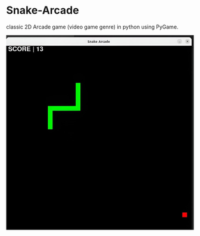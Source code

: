 # Snake-Arcade

classic 2D Arcade game (video game genre) in python using PyGame.


![Screenshot](screenshot.jpg)
